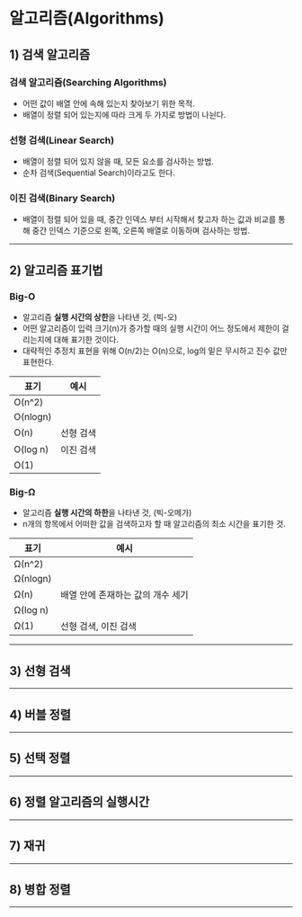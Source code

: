 # 알고리즘(Algorithms)

## 1) 검색 알고리즘
### 검색 알고리즘(Searching Algorithms)
- 어떤 값이 배열 안에 속해 있는지 찾아보기 위한 목적.
- 배열이 정렬 되어 있는지에 따라 크게 두 가지로 방법이 나뉜다.

### 선형 검색(Linear Search)
- 배열이 정렬 되어 있지 않을 때, 모든 요소를 검사하는 방법.
- 순차 검색(Sequential Search)이라고도 한다.

### 이진 검색(Binary Search)
- 배열이 정렬 되어 있을 때, 중간 인덱스 부터 시작해서 찾고자 하는 값과 비교를 통해 중간 인덱스 기준으로 왼쪽, 오른쪽 배열로 이동하며 검사하는 방법.

---

## 2) 알고리즘 표기법
### Big-O
- 알고리즘 **실행 시간의 상한**을 나타낸 것, (빅-오)
- 어떤 알고리즘이 입력 크기(n)가 증가할 때의 실행 시간이 어느 정도에서 제한이 걸리는지에 대해 표기한 것이다.
- 대략적인 추정치 표현을 위해 O(n/2)는 O(n)으로, log의 밑은 무시하고 진수 값만 표현한다.

| 표기 | 예시  |
|---|---|
| O(n^2)  |   |
| O(nlogn)  |   |
| O(n)  | 선형 검색  |
| O(log n) | 이진 검색  |
| O(1) |   |

### Big-Ω
- 알고리즘 **실행 시간의 하한**을 나타낸 것, (빅-오메가)
- n개의 항목에서 어떠한 값을 검색하고자 할 때 알고리즘의 최소 시간을 표기한 것.

| 표기 | 예시  |
|---|---|
| Ω(n^2)  |   |
| Ω(nlogn)  |   |
| Ω(n)  | 배열 안에 존재하는 값의 개수 세기  |
| Ω(log n) |   |
| Ω(1) | 선형 검색, 이진 검색  |

---
## 3) 선형 검색


---
## 4) 버블 정렬


---
## 5) 선택 정렬


---
## 6) 정렬 알고리즘의 실행시간


---
## 7) 재귀


---
## 8) 병합 정렬


---